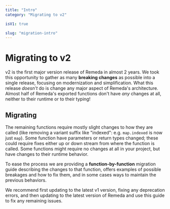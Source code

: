 ```yaml
---
title: "Intro"
category: "Migrating to v2"

isV1: true

slug: "migration-intro"
---
```


# Migrating to v2

v2 is the first major version release of Remeda in almost 2 years. We took this
opportunity to gather as many **breaking changes** as possible into a single
release, focusing on modernization and simplification. What this release
_doesn't_ do is change any major aspect of Remeda's architecture. Almost half of
Remeda's exported functions don't have _any_ changes at all, neither to their
runtime or to their typing!

## Migrating

The remaining functions require mostly slight changes to how they are called
(like removing a variant suffix like "indexed": e.g. `map.indexed` is now just
`map`). Some function have parameters or return types changed; these could
require fixes either up or down stream from where the function is called. Some
functions might require no changes at all in your project, but have changes to
their runtime behavior.

To ease the process we are providing a **function-by-function** migration guide
describing the changes to that function, offers examples of possible breakages
and how to fix them, and in some cases ways to maintain the previous behaviors.

We recommend first updating to the latest v1 version, fixing any deprecation
errors, and then updating to the latest version of Remeda and use this guide to
fix any remaining issues.
